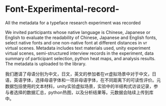 # Font-Experimental-record-
All the metadata for a typeface research experiment was recorded

We invited participants whose native language is Chinese, Japanese or English to evaluate the readability of Chinese, Japanese and English fonts, select native fonts and one non-native font at different distances in vr virtual scenes. Metadata includes text materials used, unity experiment virtual scenes, semi-structured interview records in the experiment, data summary of participant selection, python heat maps, and analysis results. The metadata is uploaded to the library.

我们邀请了母语分别为中文，日文，英文的参加者在vr虚拟场景中对于中文，日语，英语字体，选择母语字体和一项非母语字体，在不同距离下的可读性评价。元数据包括使用的文本材料，unity实验虚拟场景，实验中的半结构式访谈记录，参与者选择的数据汇总，python热图，以及分析结果等。元数据会陆续上传到库中。
